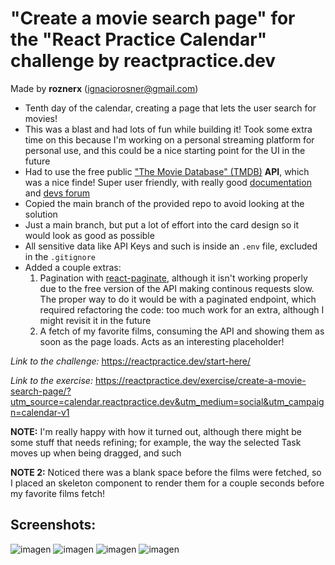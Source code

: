 # "Create a movie search page" for the "React Practice Calendar" challenge by reactpractice.dev 

Made by **roznerx** (ignaciorosner@gmail.com)

- Tenth day of the calendar, creating a page that lets the user search for movies!
- This was a blast and had lots of fun while building it! Took some extra time on this because I'm working on a personal streaming platform for personal use, and this could be a nice starting point for the UI in the future
- Had to use the free public ["The Movie Database" (TMDB)](https://www.themoviedb.org/) **API**, which was a nice finde! Super user friendly, with really good [documentation](https://developer.themoviedb.org/docs/getting-started) and [devs forum](https://www.themoviedb.org/talk/category/5047958519c29526b50017d6)
- Copied the main branch of the provided repo to avoid looking at the solution
- Just a main branch, but put a lot of effort into the card design so it would look as good as possible
- All sensitive data like API Keys and such is inside an ```.env``` file, excluded in the ```.gitignore```
- Added a couple extras:
  1) Pagination with [react-paginate](https://www.npmjs.com/package/react-paginate), although it isn't working properly due to the free version of the API making continous requests slow. The proper way to do it would be with a paginated endpoint, which required refactoring the code: too much work for an extra, although I might revisit it in the future
  2) A fetch of my favorite films, consuming the API and showing them as soon as the page loads. Acts as an interesting placeholder!

*Link to the challenge:* https://reactpractice.dev/start-here/ 

*Link to the exercise:* https://reactpractice.dev/exercise/create-a-movie-search-page/?utm_source=calendar.reactpractice.dev&utm_medium=social&utm_campaign=calendar-v1

**NOTE:** I'm really happy with how it turned out, although there might be some stuff that needs refining; for example, the way the selected Task moves up when being dragged, and such

**NOTE 2:** Noticed there was a blank space before the films were fetched, so I placed an skeleton component to render them for a couple seconds before my favorite films fetch!

## Screenshots:

![imagen](https://github.com/user-attachments/assets/055f31d6-5f77-4a43-bbb1-c9b41a0c9e9e)
![imagen](https://github.com/user-attachments/assets/fbfbcfa3-a626-4378-8ac2-058cda72a02c)
![imagen](https://github.com/user-attachments/assets/11d354a3-4037-40b7-a240-1878659f6235)
![imagen](https://github.com/user-attachments/assets/db1cafc2-7298-4a80-9cd7-8a8272b2ef4b)
